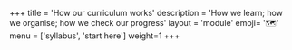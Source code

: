 +++
title = 'How our curriculum works'
description = 'How we learn; how we organise; how we check our progress'
layout = 'module'
emoji= '🗺️'
menu = ['syllabus', 'start here']
weight=1
+++

